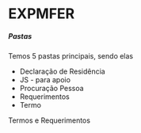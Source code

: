 # EXPMFER

##### Pastas
Temos 5 pastas principais, sendo elas
- Declaração de Residência
- JS - para apoio
- Procuração Pessoa
- Requerimentos
- Termo

Termos e Requerimentos

